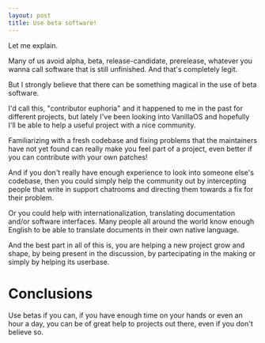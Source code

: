 ```yaml
---
layout: post
title: Use beta software!
---
```

Let me explain.

Many of us avoid alpha, beta, release-candidate, prerelease, whatever you wanna call software that is still unfinished. And that's completely legit.

But I strongly believe that there can be something magical in the use of beta software.

I'd call this, "contributor euphoria" and it happened to me in the past for different projects,
but lately I've been looking into VanillaOS and hopefully I'll be able to help a useful project with a nice community.

Familiarizing with a fresh codebase and fixing problems that the maintainers have not yet found can really make you feel part of a project, even better if you can contribute with your own patches!

And if you don't really have enough experience to look into someone else's codebase, then you could simply help the community out by intercepting people that write in support chatrooms and directing them towards a fix for their problem.

Or you could help with internationalization, translating documentation and/or software interfaces.
Many people all around the world know enough English to be able to translate documents in their own native language.

And the best part in all of this is, you are helping a new project grow and shape, by being present in the discussion, by partecipating in the making or simply by helping its userbase.

# Conclusions

Use betas if you can, if you have enough time on your hands or even an hour a day, you can be of great help to projects out there, even if you don't believe so.
